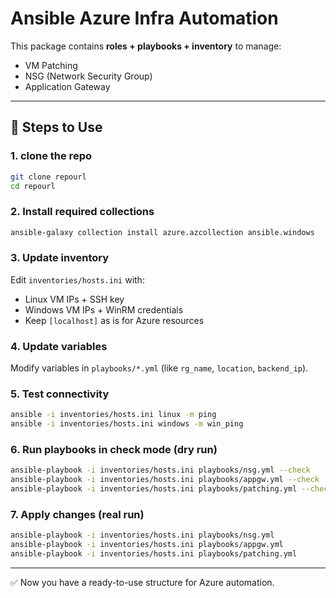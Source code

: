 # Ansible Azure Infra Automation

This package contains **roles + playbooks + inventory** to manage:
- VM Patching
- NSG (Network Security Group)
- Application Gateway

---

## 🚀 Steps to Use

### 1. clone the repo
```bash
git clone repourl
cd repourl
```

### 2. Install required collections
```bash
ansible-galaxy collection install azure.azcollection ansible.windows
```

### 3. Update inventory
Edit `inventories/hosts.ini` with:
- Linux VM IPs + SSH key
- Windows VM IPs + WinRM credentials
- Keep `[localhost]` as is for Azure resources

### 4. Update variables
Modify variables in `playbooks/*.yml` (like `rg_name`, `location`, `backend_ip`).

### 5. Test connectivity
```bash
ansible -i inventories/hosts.ini linux -m ping
ansible -i inventories/hosts.ini windows -m win_ping
```

### 6. Run playbooks in check mode (dry run)
```bash
ansible-playbook -i inventories/hosts.ini playbooks/nsg.yml --check
ansible-playbook -i inventories/hosts.ini playbooks/appgw.yml --check
ansible-playbook -i inventories/hosts.ini playbooks/patching.yml --check
```

### 7. Apply changes (real run)
```bash
ansible-playbook -i inventories/hosts.ini playbooks/nsg.yml
ansible-playbook -i inventories/hosts.ini playbooks/appgw.yml
ansible-playbook -i inventories/hosts.ini playbooks/patching.yml
```

---

✅ Now you have a ready-to-use structure for Azure automation.
